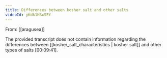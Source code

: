 ```yaml
---
title: Differences between kosher salt and other salts
videoId: yKdk1HSxSEY
---
```


From: [[aragusea]] <br/> 

The provided transcript does not contain information regarding the differences between [[kosher_salt_characteristics | kosher salt]] and other types of salts <a class="yt-timestamp" data-t="00:09:41">[00:09:41]</a>.